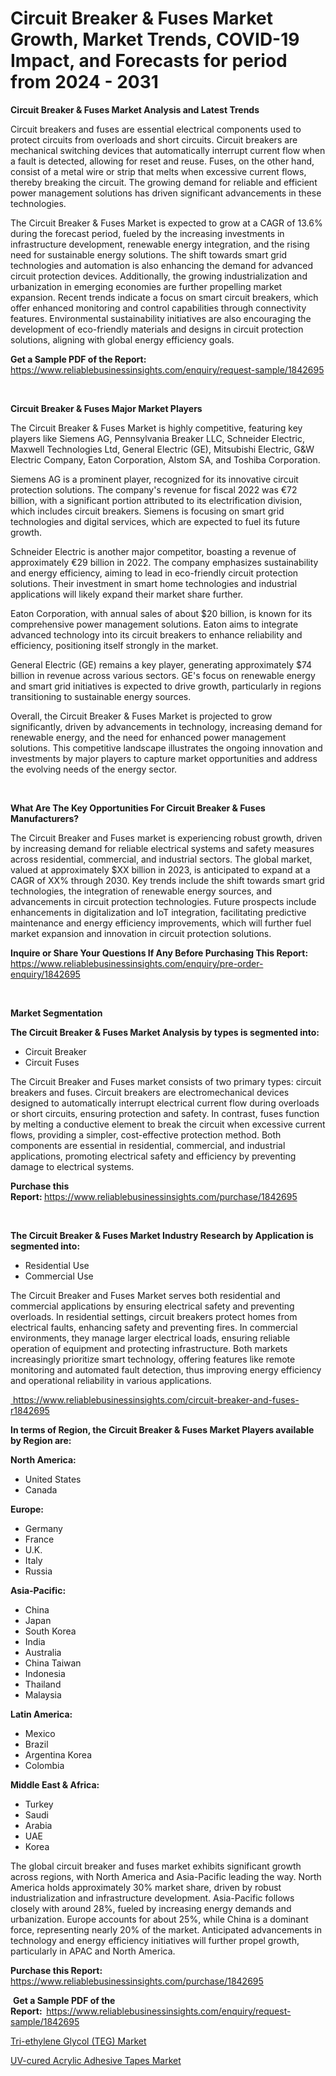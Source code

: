 <p><h1>Circuit Breaker & Fuses Market Growth, Market Trends, COVID-19 Impact, and Forecasts for period from 2024 - 2031</h1></p><p><strong>Circuit Breaker & Fuses Market Analysis and Latest Trends</strong></p>
<p><p>Circuit breakers and fuses are essential electrical components used to protect circuits from overloads and short circuits. Circuit breakers are mechanical switching devices that automatically interrupt current flow when a fault is detected, allowing for reset and reuse. Fuses, on the other hand, consist of a metal wire or strip that melts when excessive current flows, thereby breaking the circuit. The growing demand for reliable and efficient power management solutions has driven significant advancements in these technologies.</p><p>The Circuit Breaker & Fuses Market is expected to grow at a CAGR of 13.6% during the forecast period, fueled by the increasing investments in infrastructure development, renewable energy integration, and the rising need for sustainable energy solutions. The shift towards smart grid technologies and automation is also enhancing the demand for advanced circuit protection devices. Additionally, the growing industrialization and urbanization in emerging economies are further propelling market expansion. Recent trends indicate a focus on smart circuit breakers, which offer enhanced monitoring and control capabilities through connectivity features. Environmental sustainability initiatives are also encouraging the development of eco-friendly materials and designs in circuit protection solutions, aligning with global energy efficiency goals.</p></p>
<p><strong>Get a Sample PDF of the Report:&nbsp;</strong> <a href="https://www.reliablebusinessinsights.com/enquiry/request-sample/1842695?utm_campaign=100&utm_medium=2&utm_source=Github&utm_content=ia&utm_term=01012025&utm_id=circuit-breaker-fuses">https://www.reliablebusinessinsights.com/enquiry/request-sample/1842695</a></p>
<p>&nbsp;</p>
<p><strong>Circuit Breaker & Fuses Major Market Players</strong></p>
<p><p>The Circuit Breaker & Fuses Market is highly competitive, featuring key players like Siemens AG, Pennsylvania Breaker LLC, Schneider Electric, Maxwell Technologies Ltd, General Electric (GE), Mitsubishi Electric, G&W Electric Company, Eaton Corporation, Alstom SA, and Toshiba Corporation. </p><p>Siemens AG is a prominent player, recognized for its innovative circuit protection solutions. The company's revenue for fiscal 2022 was €72 billion, with a significant portion attributed to its electrification division, which includes circuit breakers. Siemens is focusing on smart grid technologies and digital services, which are expected to fuel its future growth.</p><p>Schneider Electric is another major competitor, boasting a revenue of approximately €29 billion in 2022. The company emphasizes sustainability and energy efficiency, aiming to lead in eco-friendly circuit protection solutions. Their investment in smart home technologies and industrial applications will likely expand their market share further.</p><p>Eaton Corporation, with annual sales of about $20 billion, is known for its comprehensive power management solutions. Eaton aims to integrate advanced technology into its circuit breakers to enhance reliability and efficiency, positioning itself strongly in the market.</p><p>General Electric (GE) remains a key player, generating approximately $74 billion in revenue across various sectors. GE's focus on renewable energy and smart grid initiatives is expected to drive growth, particularly in regions transitioning to sustainable energy sources. </p><p>Overall, the Circuit Breaker & Fuses Market is projected to grow significantly, driven by advancements in technology, increasing demand for renewable energy, and the need for enhanced power management solutions. This competitive landscape illustrates the ongoing innovation and investments by major players to capture market opportunities and address the evolving needs of the energy sector.</p></p>
<p>&nbsp;</p>
<p><strong>What Are The Key Opportunities For Circuit Breaker & Fuses Manufacturers?</strong></p>
<p><p>The Circuit Breaker and Fuses market is experiencing robust growth, driven by increasing demand for reliable electrical systems and safety measures across residential, commercial, and industrial sectors. The global market, valued at approximately $XX billion in 2023, is anticipated to expand at a CAGR of XX% through 2030. Key trends include the shift towards smart grid technologies, the integration of renewable energy sources, and advancements in circuit protection technologies. Future prospects include enhancements in digitalization and IoT integration, facilitating predictive maintenance and energy efficiency improvements, which will further fuel market expansion and innovation in circuit protection solutions.</p></p>
<p><strong>Inquire or Share Your Questions If Any Before Purchasing This Report:</strong> <a href="https://www.reliablebusinessinsights.com/enquiry/pre-order-enquiry/1842695?utm_campaign=100&utm_medium=2&utm_source=Github&utm_content=ia&utm_term=01012025&utm_id=circuit-breaker-fuses">https://www.reliablebusinessinsights.com/enquiry/pre-order-enquiry/1842695</a></p>
<p>&nbsp;</p>
<p><strong>Market Segmentation</strong></p>
<p><strong>The Circuit Breaker & Fuses Market Analysis by types is segmented into:</strong></p>
<p><ul><li>Circuit Breaker</li><li>Circuit Fuses</li></ul></p>
<p><p>The Circuit Breaker and Fuses market consists of two primary types: circuit breakers and fuses. Circuit breakers are electromechanical devices designed to automatically interrupt electrical current flow during overloads or short circuits, ensuring protection and safety. In contrast, fuses function by melting a conductive element to break the circuit when excessive current flows, providing a simpler, cost-effective protection method. Both components are essential in residential, commercial, and industrial applications, promoting electrical safety and efficiency by preventing damage to electrical systems.</p></p>
<p><strong>Purchase this Report:&nbsp;</strong><a href="https://www.reliablebusinessinsights.com/purchase/1842695?utm_campaign=100&utm_medium=2&utm_source=Github&utm_content=ia&utm_term=01012025&utm_id=circuit-breaker-fuses">https://www.reliablebusinessinsights.com/purchase/1842695</a></p>
<p>&nbsp;</p>
<p><strong>The Circuit Breaker & Fuses Market Industry Research by Application is segmented into:</strong></p>
<p><ul><li>Residential Use</li><li>Commercial Use</li></ul></p>
<p><p>The Circuit Breaker and Fuses Market serves both residential and commercial applications by ensuring electrical safety and preventing overloads. In residential settings, circuit breakers protect homes from electrical faults, enhancing safety and preventing fires. In commercial environments, they manage larger electrical loads, ensuring reliable operation of equipment and protecting infrastructure. Both markets increasingly prioritize smart technology, offering features like remote monitoring and automated fault detection, thus improving energy efficiency and operational reliability in various applications.</p></p>
<p><a href="https://www.reliablebusinessinsights.com/circuit-breaker-and-fuses-r1842695?utm_campaign=100&utm_medium=2&utm_source=Github&utm_content=ia&utm_term=01012025&utm_id=circuit-breaker-fuses">&nbsp;https://www.reliablebusinessinsights.com/circuit-breaker-and-fuses-r1842695</a></p>
<p><strong>In terms of Region, the Circuit Breaker & Fuses Market Players available by Region are:</strong></p>
<p>
    <p> <strong> North America: </strong>
        <ul>
            <li>United States</li>
            <li>Canada</li>
        </ul>
        </p> 
    <p> <strong> Europe: </strong>
        <ul>
            <li>Germany</li>
            <li>France</li>
            <li>U.K.</li>
            <li>Italy</li>
            <li>Russia</li>
        </ul>
        </p> 
    <p> <strong> Asia-Pacific: </strong>
        <ul>
            <li>China</li>
            <li>Japan</li>
            <li>South Korea</li>
            <li>India</li>
            <li>Australia</li>
            <li>China Taiwan</li>
            <li>Indonesia</li>
            <li>Thailand</li>
            <li>Malaysia</li>
        </ul>
        </p> 
    <p> <strong> Latin America: </strong>
        <ul>
            <li>Mexico</li>
            <li>Brazil</li>
            <li>Argentina Korea</li>
            <li>Colombia</li>
        </ul>
        </p> 
    <p> <strong> Middle East & Africa: </strong>
        <ul>
            <li>Turkey</li>
            <li>Saudi</li>
            <li>Arabia</li>
            <li>UAE</li>
            <li>Korea</li>
        </ul>
    </p>
    </p>
<p><p>The global circuit breaker and fuses market exhibits significant growth across regions, with North America and Asia-Pacific leading the way. North America holds approximately 30% market share, driven by robust industrialization and infrastructure development. Asia-Pacific follows closely with around 28%, fueled by increasing energy demands and urbanization. Europe accounts for about 25%, while China is a dominant force, representing nearly 20% of the market. Anticipated advancements in technology and energy efficiency initiatives will further propel growth, particularly in APAC and North America.</p></p>
<p><strong>Purchase this Report: </strong><a href="https://www.reliablebusinessinsights.com/purchase/1842695?utm_campaign=100&utm_medium=2&utm_source=Github&utm_content=ia&utm_term=01012025&utm_id=circuit-breaker-fuses">https://www.reliablebusinessinsights.com/purchase/1842695</a></p>
<p>&nbsp;<strong>Get a Sample PDF of the Report:&nbsp;&nbsp;</strong><a href="https://www.reliablebusinessinsights.com/enquiry/request-sample/1842695?utm_campaign=100&utm_medium=2&utm_source=Github&utm_content=ia&utm_term=01012025&utm_id=circuit-breaker-fuses">https://www.reliablebusinessinsights.com/enquiry/request-sample/1842695</a></p>
<p><strong></strong></p>
<p><p><a href="https://github.com/lvaill871987/Market-Research-Report-List-1/blob/main/tri-ethylene-glycol-teg-market.md?utm_campaign=100&utm_medium=2&utm_source=Github&utm_content=ia&utm_term=01012025&utm_id=circuit-breaker-fuses">Tri-ethylene Glycol (TEG) Market</a></p><p><a href="https://github.com/klaassenmackenzie6/Market-Research-Report-List-1/blob/main/uv-cured-acrylic-adhesive-tapes-market.md?utm_campaign=100&utm_medium=2&utm_source=Github&utm_content=ia&utm_term=01012025&utm_id=circuit-breaker-fuses">UV-cured Acrylic Adhesive Tapes Market</a></p></p>